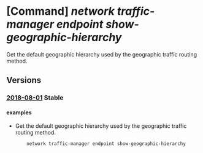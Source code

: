 # [Command] _network traffic-manager endpoint show-geographic-hierarchy_

Get the default geographic hierarchy used by the geographic traffic routing method.

## Versions

### [2018-08-01](/Resources/mgmt-plane/L3Byb3ZpZGVycy9taWNyb3NvZnQubmV0d29yay90cmFmZmljbWFuYWdlcmdlb2dyYXBoaWNoaWVyYXJjaGllcy9kZWZhdWx0/2018-08-01.xml) **Stable**

<!-- mgmt-plane /providers/microsoft.network/trafficmanagergeographichierarchies/default 2018-08-01 -->

#### examples

- Get the default geographic hierarchy used by the geographic traffic routing method.
    ```bash
        network traffic-manager endpoint show-geographic-hierarchy
    ```
